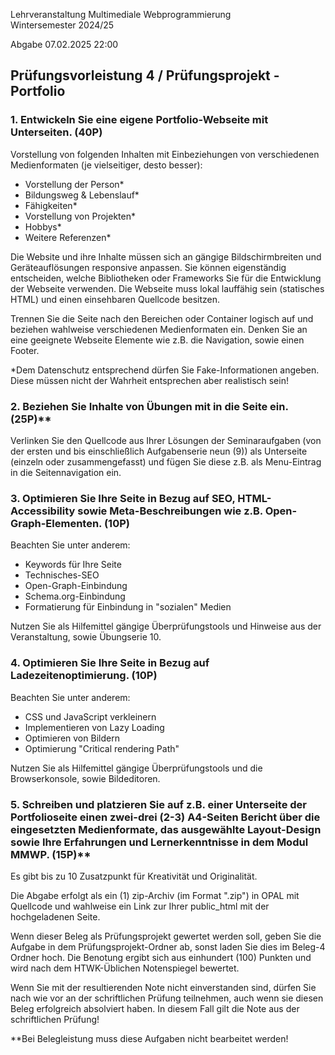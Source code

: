 Lehrveranstaltung Multimediale Webprogrammierung <br />
Wintersemester 2024/25

Abgabe 07.02.2025 22:00

## Prüfungsvorleistung 4 / Prüfungsprojekt - Portfolio

### 1. Entwickeln Sie eine eigene Portfolio-Webseite mit Unterseiten. (40P)

Vorstellung von folgenden Inhalten mit Einbeziehungen von verschiedenen Medienformaten (je vielseitiger, desto besser):

- Vorstellung der Person\*
- Bildungsweg & Lebenslauf\*
- Fähigkeiten\*
- Vorstellung von Projekten\*
- Hobbys\*
- Weitere Referenzen\*

Die Website und ihre Inhalte müssen sich an gängige Bildschirmbreiten und Geräteauflösungen responsive anpassen. 
Sie können eigenständig entscheiden, welche Bibliotheken oder Frameworks Sie für die Entwicklung der Webseite verwenden. 
Die Webseite muss lokal lauffähig sein (statisches HTML) und einen einsehbaren Quellcode besitzen.

Trennen Sie die Seite nach den Bereichen oder Container logisch auf und beziehen wahlweise verschiedenen Medienformaten ein.
Denken Sie an eine geeignete Webseite Elemente wie z.B. die Navigation, sowie einen Footer.

\*Dem Datenschutz entsprechend dürfen Sie Fake-Informationen angeben. 
Diese müssen nicht der Wahrheit entsprechen aber realistisch sein!

### 2. Beziehen Sie Inhalte von Übungen mit in die Seite ein. (25P)\*\*

Verlinken Sie den Quellcode aus Ihrer Lösungen der Seminaraufgaben (von der ersten und bis einschließlich Aufgabenserie neun (9)) als Unterseite (einzeln oder zusammengefasst) und fügen Sie diese z.B. als Menu-Eintrag in die Seitennavigation ein.

### 3. Optimieren Sie Ihre Seite in Bezug auf SEO, HTML-Accessibility sowie Meta-Beschreibungen wie z.B. Open-Graph-Elementen. (10P)

Beachten Sie unter anderem:

- Keywords für Ihre Seite
- Technisches-SEO
- Open-Graph-Einbindung
- Schema.org-Einbindung
- Formatierung für Einbindung in "sozialen" Medien

Nutzen Sie als Hilfemittel gängige Überprüfungstools und Hinweise aus der Veranstaltung, sowie Übungserie 10.

### 4. Optimieren Sie Ihre Seite in Bezug auf Ladezeitenoptimierung. (10P)

Beachten Sie unter anderem:

- CSS und JavaScript verkleinern
- Implementieren von Lazy Loading
- Optimieren von Bildern
- Optimierung "Critical rendering Path"

Nutzen Sie als Hilfemittel gängige Überprüfungstools und die Browserkonsole, sowie Bildeditoren.

### 5. Schreiben und platzieren Sie auf z.B. einer Unterseite der Portfolioseite einen zwei-drei (2-3) A4-Seiten Bericht über die eingesetzten Medienformate, das ausgewählte Layout-Design sowie Ihre Erfahrungen und Lernerkenntnisse in dem Modul MMWP. (15P)\*\*

Es gibt bis zu 10 Zusatzpunkt für Kreativität und Originalität.

Die Abgabe erfolgt als ein (1) zip-Archiv (im Format "<Matrikelnummer>.zip") in OPAL mit Quellcode und wahlweise ein Link zur Ihrer public_html mit der hochgeladenen Seite.

Wenn dieser Beleg als Prüfungsprojekt gewertet werden soll, geben Sie die Aufgabe in dem Prüfungsprojekt-Ordner ab, sonst laden Sie dies im Beleg-4 Ordner hoch.
Die Benotung ergibt sich aus einhundert (100) Punkten und wird nach dem HTWK-Üblichen Notenspiegel bewertet.

Wenn Sie mit der resultierenden Note nicht einverstanden sind, dürfen Sie nach wie vor an der schriftlichen Prüfung teilnehmen, auch wenn sie diesen Beleg erfolgreich absolviert haben. In diesem Fall gilt die Note aus der schriftlichen Prüfung!

\*\*Bei Belegleistung muss diese Aufgaben nicht bearbeitet werden!